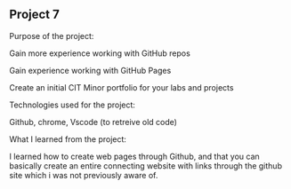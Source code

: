## Project 7
Purpose of the project:

Gain more experience working with GitHub repos

Gain experience working with GitHub Pages

Create an initial CIT Minor portfolio for your labs and projects


Technologies used for the project:

Github, chrome, Vscode (to retreive old code)


What I learned from the project:

I learned how to create web pages through Github, and that you can basically create an entire connecting website with links through the github site which i was not previously aware of. 
